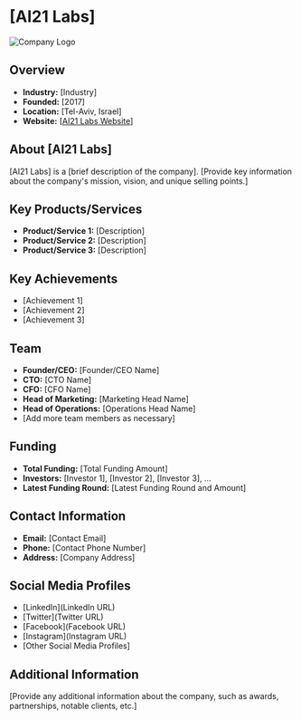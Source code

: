 # [AI21 Labs]

![Company Logo]([logo_image.jpg](https://assets-global.website-files.com/60fd4503684b466578c0d307/60ff0505b0dbe005faac0c84_AI21%20Logo.svg))

## Overview

- **Industry:** [Industry]
- **Founded:** [2017]
- **Location:** [Tel-Aviv, Israel]
- **Website:** [[AI21 Labs Website](https://www.ai21.com/)]

## About [AI21 Labs]

[AI21 Labs] is a [brief description of the company]. [Provide key information about the company's mission, vision, and unique selling points.]

## Key Products/Services

- **Product/Service 1:** [Description]
- **Product/Service 2:** [Description]
- **Product/Service 3:** [Description]

## Key Achievements

- [Achievement 1]
- [Achievement 2]
- [Achievement 3]

## Team

- **Founder/CEO:** [Founder/CEO Name]
- **CTO:** [CTO Name]
- **CFO:** [CFO Name]
- **Head of Marketing:** [Marketing Head Name]
- **Head of Operations:** [Operations Head Name]
- [Add more team members as necessary]

## Funding

- **Total Funding:** [Total Funding Amount]
- **Investors:** [Investor 1], [Investor 2], [Investor 3], ...
- **Latest Funding Round:** [Latest Funding Round and Amount]

## Contact Information

- **Email:** [Contact Email]
- **Phone:** [Contact Phone Number]
- **Address:** [Company Address]

## Social Media Profiles

- [LinkedIn](LinkedIn URL)
- [Twitter](Twitter URL)
- [Facebook](Facebook URL)
- [Instagram](Instagram URL)
- [Other Social Media Profiles]

## Additional Information

[Provide any additional information about the company, such as awards, partnerships, notable clients, etc.]

